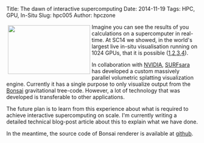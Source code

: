Title:  The dawn of interactive supercomputing
Date: 2014-11-19
Tags: HPC, GPU, In-Situ
Slug: hpc005
Author: hpczone

<!-- PELICAN_BEGIN_SUMMARY -->

<img src="/images/Xshaped_bar.jpg" style="float:left; margin: 4px; height: 128; width: 216;" />

Imagine you can see the results of you calculations on a supercomputer in
real-time. At SC14 we showed, in the world's largest live in-situ visualisation
running on 1024 GPUs, that it is possible
([1][viz1],[2][viz2],[3][viz3],[4][viz4]).

<!-- PELICAN_END_SUMMARY -->

In collaboration with [NVIDIA][nvidia], [SURFsara][surfsara] has developed a
custom massively parallel volumetric splatting visualization engine. Currently
it has a single purpose to only visualize output from the [Bonsai][bonsai]
gravitational tree-code.  However, a lot of technology that was developed is
transferable to other applications.

The future plan is to learn from this experience about what is required to
achieve interactive supercomputing on scale. I'm currently writing a detailed
technical blog-post article about this to explain what we have done.

In the meantime, the source code of Bonsai renderer is available at
[github][bonsairenderer].



[nvidia]: http://www.nvidia.com
[surfsara]: http://www.surfsara.nl
[bonsai]: http://github.com/treecode/Bonsai
[bonsairenderer]: http://github.com/egaburov/Bonsai/tree/SC14_demo/tools/bonsaiRenderer
[viz1]: http://www.cscs.ch/index.php?id=1312
[viz2]: http://devblogs.nvidia.com/parallelforall/interactive-supercomputing-in-situ-visualization-tesla-gpus/
[viz3]: https://www.olcf.ornl.gov/2014/11/14/spiraling-back-in-time/
[viz4]: http://th.nao.ac.jp/release/20141112/index.html 


